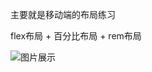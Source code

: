 主要就是移动端的布局练习

flex布局 + 百分比布局 + rem布局

![图片展示](http://p82ue350h.bkt.clouddn.com/image/The-mobile-terminal-JD/jd.png)

